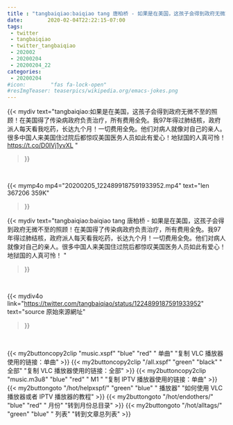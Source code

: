 ```yaml
---
title : "tangbaiqiao:baiqiao tang 唐柏桥 - 如果是在美国，这孩子会得到政府无微不至的照顾！在美国得了传染病政府负责治疗，所有费用全免。我97年得过肺结核，政府派人每天看我吃药，长达九个月！一切费用全免。他们对病人就像对自己的亲人。很多中国人来美国住过院后都惊叹美国医务人员如此有爱心！地狱国的人真可怜！ "
date:        2020-02-04T22:22:15-07:00
tags:
 - twitter
 - tangbaiqiao
 - twitter_tangbaiqiao
 - 202002
 - 20200204
 - 20200204_22
categories:
 - 20200204
#icon:        "fas fa-lock-open"
#resImgTeaser: teaserpics/wikipedia.org/emacs-jokes.png
---
```


{{< mydiv text="tangbaiqiao:如果是在美国，这孩子会得到政府无微不至的照顾！在美国得了传染病政府负责治疗，所有费用全免。我97年得过肺结核，政府派人每天看我吃药，长达九个月！一切费用全免。他们对病人就像对自己的亲人。很多中国人来美国住过院后都惊叹美国医务人员如此有爱心！地狱国的人真可怜！ https://t.co/D0IVj1yvXL "
>}}
<br>


{{< mymp4o mp4="20200205_1224899187591933952.mp4"
text="len 367206    359K"
>}}


{{< mydiv text="tangbaiqiao:baiqiao tang 唐柏桥 - 如果是在美国，这孩子会得到政府无微不至的照顾！在美国得了传染病政府负责治疗，所有费用全免。我97年得过肺结核，政府派人每天看我吃药，长达九个月！一切费用全免。他们对病人就像对自己的亲人。很多中国人来美国住过院后都惊叹美国医务人员如此有爱心！地狱国的人真可怜！ "
>}}
<br>

{{< mydiv4o link="https://twitter.com/tangbaiqiao/status/1224899187591933952"
text="source 原始來源網址"
>}}


<br>





{{< my2buttoncopy2clip "music.xspf"        "blue"   "red"    " 单曲"  "复制 VLC 播放器使用的链接：单曲" >}} {{< my2buttoncopy2clip "/all.xspf"         "green"  "black"  " 全部"  "复制 VLC 播放器使用的链接：全部" >}} {{< my2buttoncopy2clip "music.m3u8"        "blue"   "red"    " M1 "    "复制 IPTV 播放器使用的链接：单曲" >}} {{< my2buttongoto      "/hot/helpxspf/"    "green"  "blue"   " 播放器" "如何使用 VLC 播放器或者 IPTV 播放器的教程" >}} {{< my2buttongoto      "/hot/endothers/"   "blue"   "red"    " 月份"   "转到月份总目录" >}} {{< my2buttongoto      "/hot/alltags/"     "green"  "blue"   " 列表"   "转到文章总列表" >}} 
